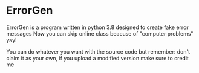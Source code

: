 # ErrorGen
ErrorGen is a program written in python 3.8 designed to create fake error messages
Now you can skip online class beacuse of "computer problems" yay!

You can do whatever you want with the source code but remember: 
don't claim it as your own, if you upload a modified version make sure to credit me
